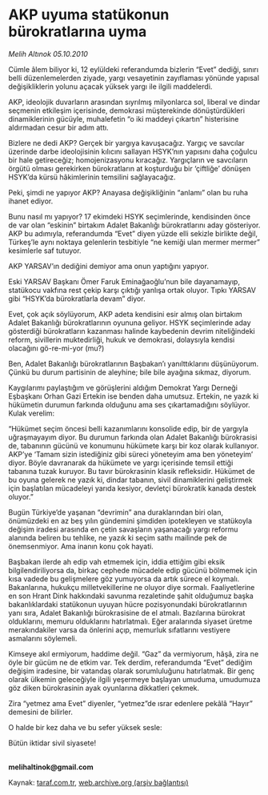 # AKP uyuma statükonun bürokratlarına uyma

*Melih Altınok 05.10.2010*

<div class="yazi"><p>Cümle âlem biliyor ki, 12 eylüldeki referandumda bizlerin “Evet” dediği, sınırı belli düzenlemelerden ziyade, yargı vesayetinin zayıflaması yönünde yapısal değişikliklerin yolunu açacak yüksek yargı ile ilgili maddelerdi.</p>
<p>AKP, ideolojik duvarların arasından sıyrılmış milyonlarca sol, liberal ve dindar seçmenin etkileşim içerisinde, demokrasi müşterekinde dönüştürdükleri dinamiklerinin gücüyle, muhalefetin “o iki maddeyi çıkartın” histerisine aldırmadan cesur bir adım attı.</p>
<p>Bizlere ne dedi AKP? Gerçek bir yargıya kavuşacağız. Yargıç ve savcılar üzerinde darbe ideolojisinin kılıcını sallayan HSYK’nın yapısını daha çoğulcu bir hale getireceğiz; homojenizasyonu kıracağız. Yargıçların ve savcıların örgütü olması gerekirken bürokratların at koşturduğu bir ‘çiftliğe’ dönüşen HSYK’da kürsü hâkimlerinin temsilini sağlayacağız.</p>
<p>Peki, şimdi ne yapıyor AKP? Anayasa değişikliğinin “anlamı” olan bu ruha ihanet ediyor. </p>
<p>Bunu nasıl mı yapıyor? 17 ekimdeki HSYK seçimlerinde, kendisinden önce de var olan “eskinin” birtakım Adalet Bakanlığı bürokratlarını aday gösteriyor. AKP bu adımıyla, referandumda “Evet” diyen yüzde elli sekizle birlikte değil, Türkeş’le aynı noktaya gelenlerin tesbitiyle “ne kemiği ulan mermer mermer” kesimlerle saf tutuyor. </p>
<p>AKP YARSAV’ın dediğini demiyor ama onun yaptığını yapıyor. </p>
<p>Eski YARSAV Başkanı Ömer Faruk Eminağaoğlu’nun bile dayanamayıp, statükocu vakfına rest çekip karşı çıktığı yanlışa ortak oluyor. Tıpkı YARSAV gibi “HSYK’da bürokratlarla devam” diyor.</p>
<p>Evet, çok açık söylüyorum, AKP adeta kendisini esir almış olan birtakım Adalet Bakanlığı bürokratlarının oyununa geliyor. HSYK seçimlerinde aday gösterdiği bürokratların kazanması halinde kaybedenin devrim niteliğindeki reform, sivillerin muktedirliği, hukuk ve demokrasi, dolaysıyla kendisi olacağını gö-re-mi-yor (mu?)</p>
<p>Ben, Adalet Bakanlığı bürokratlarının Başbakan’ı yanılttıklarını düşünüyorum. Çünkü bu durum partisinin de aleyhine; bile bile ayağına sıkmaz, diyorum.</p>
<p>Kaygılarımı paylaştığım ve görüşlerini aldığım Demokrat Yargı Derneği Eşbaşkanı Orhan Gazi Ertekin ise benden daha umutsuz. Ertekin, ne yazık ki hükümetin durumun farkında olduğunu ama ses çıkartamadığını söylüyor. Kulak verelim:</p>
<p>“Hükümet seçim öncesi belli kazanımlarını konsolide edip, bir de yargıyla uğraşmayayım diyor. Bu durumun farkında olan Adalet Bakanlığı bürokrasisi de, tabanının gücünü ve konumunu hükümete karşı bir koz olarak kullanıyor. AKP’ye ‘Tamam sizin istediğiniz gibi süreci yöneteyim ama ben yöneteyim’ diyor. Böyle davranarak da hükümete ve yargı içerisinde temsil ettiği tabanına tuzak kuruyor. Bu tavır bürokrasinin klasik refleksidir. Hükümet de bu oyuna gelerek ne yazık ki, dindar tabanın, sivil dinamiklerini geliştirmek için başlatılan mücadeleyi yarıda kesiyor, devletçi bürokratik kanada destek oluyor.”</p>
<p>Bugün Türkiye’de yaşanan “devrimin” ana duraklarından biri olan, önümüzdeki en az beş yılın gündemini şimdiden ipotekleyen ve statükoyla değişim iradesi arasında en çetin savaşların yaşanacağı yargı reformu alanında beliren bu tehlike, ne yazık ki seçim sathı mailinde pek de önemsenmiyor. Ama inanın konu çok hayati.</p>
<p>Başbakan ilerde ah edip vah etmemek için, iddia ettiğim gibi eksik bilgilendiriliyorsa da, birkaç cephede mücadele edip gücünü bölmemek için kısa vadede bu gelişmelere göz yumuyorsa da artık sürece el koymalı. Bakanlarına, hukukçu milletvekillerine ne oluyor diye sormalı. Faaliyetlerine en son Hrant Dink hakkındaki savunma rezaletinde şahit olduğumuz başka bakanlıklardaki statükonun uyuyan hücre pozisyonundaki bürokratlarının yanı sıra, Adalet Bakanlığı bürokrasisine de el atmalı. Bazılarına bürokrat olduklarını, memuru olduklarını hatırlatmalı. Eğer aralarında siyaset üretme merakındakiler varsa da önlerini açıp, memurluk sıfatlarını vestiyere asmalarını söylemeli.</p>
<p>Kimseye akıl ermiyorum, haddime değil. “Gaz” da vermiyorum, hâşâ, zira ne öyle bir gücüm ne de etkim var. Tek derdim, referandumda “Evet” dediğim değişim iradesine, bir vatandaş olarak sorumluluğunu hatırlatmak. Bir genç olarak ülkemin geleceğiyle ilgili yeşermeye başlayan umuduma, umudumuza göz diken bürokrasinin ayak oyunlarına dikkatleri çekmek.</p>
<p>Zira “yetmez ama Evet” diyenler, “yetmez”de ısrar edenlere pekâlâ “Hayır” demesini de bilirler.</p>
<p>O halde bir kez daha ve bu sefer yüksek sesle:</p>
<p>Bütün iktidar sivil siyasete!</p>
<p><b><br/>melihaltinok@gmail.com</b></p></div>

Kaynak: [taraf.com.tr](http://www.taraf.com.tr:80/melih-altinok/makale-akp-uyuma-statukonun-burokratlarina-uyma.htm), [web.archive.org (arşiv bağlantısı)](http://web.archive.org/web/20101008055718/http://www.taraf.com.tr:80/melih-altinok/makale-akp-uyuma-statukonun-burokratlarina-uyma.htm)
